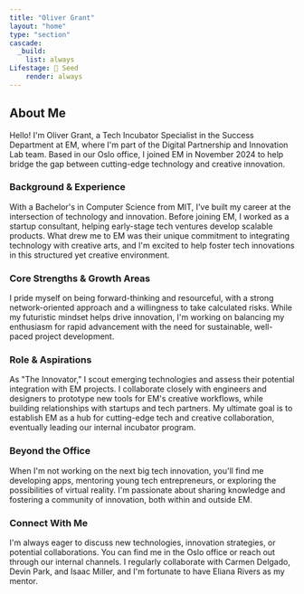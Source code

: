 ```yaml
---
title: "Oliver Grant"
layout: "home"
type: "section"
cascade:
  _build:
    list: always
Lifestage: 🌱 Seed
    render: always
---
```

## About Me

Hello! I'm Oliver Grant, a Tech Incubator Specialist in the Success Department at EM, where I'm part of the Digital Partnership and Innovation Lab team. Based in our Oslo office, I joined EM in November 2024 to help bridge the gap between cutting-edge technology and creative innovation.

### Background & Experience

With a Bachelor's in Computer Science from MIT, I've built my career at the intersection of technology and innovation. Before joining EM, I worked as a startup consultant, helping early-stage tech ventures develop scalable products. What drew me to EM was their unique commitment to integrating technology with creative arts, and I'm excited to help foster tech innovations in this structured yet creative environment.

### Core Strengths & Growth Areas

I pride myself on being forward-thinking and resourceful, with a strong network-oriented approach and a willingness to take calculated risks. While my futuristic mindset helps drive innovation, I'm working on balancing my enthusiasm for rapid advancement with the need for sustainable, well-paced project development.

### Role & Aspirations

As "The Innovator," I scout emerging technologies and assess their potential integration with EM projects. I collaborate closely with engineers and designers to prototype new tools for EM's creative workflows, while building relationships with startups and tech partners. My ultimate goal is to establish EM as a hub for cutting-edge tech and creative collaboration, eventually leading our internal incubator program.

### Beyond the Office

When I'm not working on the next big tech innovation, you'll find me developing apps, mentoring young tech entrepreneurs, or exploring the possibilities of virtual reality. I'm passionate about sharing knowledge and fostering a community of innovation, both within and outside EM.

### Connect With Me

I'm always eager to discuss new technologies, innovation strategies, or potential collaborations. You can find me in the Oslo office or reach out through our internal channels. I regularly collaborate with Carmen Delgado, Devin Park, and Isaac Miller, and I'm fortunate to have Eliana Rivers as my mentor.